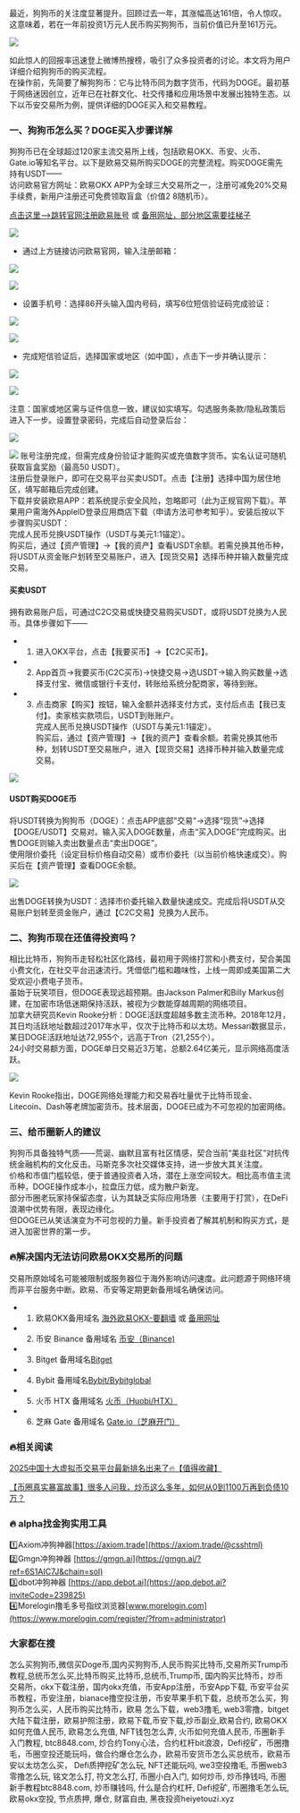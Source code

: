 最近，狗狗币的关注度显著提升。回顾过去一年，其涨幅高达161倍，令人惊叹。这意味着，若在一年前投资1万元人民币购买狗狗币，当前价值已升至161万元。

[![](https://307e939.webp.li/20250423094931034.png)](https://btc8848.com/top-10-exchanges)

如此惊人的回报率迅速登上微博热搜榜，吸引了众多投资者的讨论。本文将为用户详细介绍狗狗币的购买流程。  
在操作前，先简要了解狗狗币：它与比特币同为数字货币，代码为DOGE。最初基于网络迷因创立，近年已在社群文化、社交传播和应用场景中发展出独特生态。以下以币安交易所为例，提供详细的DOGE买入和交易教程。

### 一、狗狗币怎么买？DOGE买入步骤详解
狗狗币已在全球超过120家主流交易所上线，包括欧易OKX、币安、火币、Gate.io等知名平台。以下是欧易交易所购买DOGE的完整流程。购买DOGE需先持有USDT——  
访问欧易官方网址：欧易OKX APP为全球三大交易所之一，注册可减免20%交易手续费，新用户注册还可免费领取盲盒（价值2$~8$随机币）。

 [点击这里–>跳转官网注册欧易账号](https://www.chouyi.world/zh-hans/join/18639032)  或 [备用网址，部分地区需要挂梯子](https://www.okx.com/zh-hans/join/18639032)

 [![](https://fe095ec.webp.li/top-10-exchanges-001.jpg)](https://www.chouyi.world/zh-hans/join/18639032)

- 通过上方链接访问欧易官网，输入注册邮箱：

[![](https://ac63e02.webp.li/okx2.jpg)](https://btc8848.com/top-10-exchanges)

[![](https://ac63e02.webp.li/okx3.jpg)](https://btc8848.com/top-10-exchanges)

- 设置手机号：选择86开头输入国内号码，填写6位短信验证码完成验证：

[![](https://ac63e02.webp.li/okx4.jpg)](https://btc8848.com/top-10-exchanges)

[![](https://ac63e02.webp.li/okx5.jpg)](https://btc8848.com/top-10-exchanges)

- 完成短信验证后，选择国家或地区（如中国），点击下一步并确认提示：

[![](https://ac63e02.webp.li/okx6.jpg)](https://btc8848.com/top-10-exchanges)

[![](https://ac63e02.webp.li/okx7.jpg)](https://btc8848.com/top-10-exchanges)

注意：国家或地区需与证件信息一致，建议如实填写。勾选服务条款/隐私政策后进入下一步。设置登录密码，完成后自动登录后台：

[![](https://ac63e02.webp.li/okx8.jpg)](https://btc8848.com/top-10-exchanges)

[![](https://ac63e02.webp.li/okx9.jpg)](https://btc8848.com/top-10-exchanges)
账号注册完成，但需完成身份验证才能购买或充值数字货币。实名认证可随机获取盲盒奖励（最高50 USDT）。  
注册后登录账户，即可在交易平台买卖USDT。点击【注册】选择中国为居住地区，填写邮箱后完成创建。  
下载并安装欧易APP：若系统提示安全风险，忽略即可（此为正规官网下载）。苹果用户需海外AppleID登录应用商店下载（申请方法可参考知乎）。安装后按以下步骤购买USDT：  
完成人民币兑换USDT操作（USDT与美元1:1锚定）。  
购买后，通过【资产管理】→【我的资产】查看USDT余额。若需兑换其他币种，将USDT从资金账户划转至交易账户，进入【现货交易】选择币种并输入数量完成交易。

#### 买卖USDT
拥有欧易账户后，可通过C2C交易或快捷交易购买USDT，或将USDT兑换为人民币。具体步骤如下——

- 1. 进入OKX平台，点击【我要买币】→【C2C买币】。
- 2. App首页→我要买币(C2C买币)→快捷交易→选USDT→输入购买数量→选择支付宝、微信或银行卡支付，转账给系统分配商家，等待到账。
- 3. 点击商家【购买】按钮，输入金额并选择支付方式，支付后点击【我已支付】。卖家核实款项后，USDT到账账户。  
完成人民币兑换USDT操作（USDT与美元1:1锚定）。  
购买后，通过【资产管理】→【我的资产】查看余额。若需兑换其他币种，划转USDT至交易账户，进入【现货交易】选择币种并输入数量完成交易。

![](https://ac63e02.webp.li/ouyichongzhi.png)

#### USDT购买DOGE币
将USDT转换为狗狗币（DOGE）：点击APP底部"交易"→选择“现货”→选择【DOGE/USDT】交易对。输入买入DOGE数量，点击“买入DOGE”完成购买。出售DOGE则输入卖出数量点击“卖出DOGE”。  
使用限价委托（设定目标价格自动交易）或市价委托（以当前价格快速成交）。购买后在【资产管理】查看DOGE余额。

[![](https://307e939.webp.li/20250423095248392.png)](https://btc8848.com/top-10-exchanges)

出售DOGE转换为USDT：选择市价委托输入数量快速成交。完成后将USDT从交易账户划转至资金账户，通过【C2C交易】兑换为人民币。

### 二、狗狗币现在还值得投资吗？
相比比特币，狗狗币走轻松社区化路线，最初用于网络打赏和小费支付，契合美国小费文化，在社交平台迅速流行。凭借低门槛和趣味性，上线一周即成美国第二大受欢迎小费电子货币。  
虽始于玩笑项目，但DOGE表现远超预期。由Jackson Palmer和Billy Markus创建，在加密市场低迷期保持活跃，被视为少数能穿越周期的网络项目。  
加拿大研究员Kevin Rooke分析：DOGE活跃度超越多数主流币种。2018年12月，其日均活跃地址数超过2017年水平，仅次于比特币和以太坊。Messari数据显示，某日DOGE活跃地址达72,955个，远高于Tron（21,255个）。  
24小时交易额方面，DOGE单日交易近3万笔，总额2.64亿美元，显示网络高度活跃。  

[![](https://307e939.webp.li/20250423095507256.png)](https://btc8848.com/top-10-exchanges)

Kevin Rooke指出，DOGE网络处理能力和交易吞吐量优于比特币现金、Litecoin、Dash等老牌加密货币。技术层面，DOGE已成为不可忽视的加密网络。

### 三、给币圈新人的建议
狗狗币具备独特气质——荒诞、幽默且富有社区情感，契合当前“美韭社区”对抗传统金融机构的文化反击。马斯克多次社交媒体支持，进一步放大其关注度。  
价格和市值门槛较低，便于普通投资者入场，潜在上涨空间较大。相比高市值主流币种，DOGE操作成本小，拉盘压力低，成为散户新宠。  
部分币圈老玩家持保留态度，认为其缺乏实际应用场景（主要用于打赏），在DeFi浪潮中优势有限，表现边缘化。  
但DOGE已从笑话演变为不可忽视的力量。新手投资者了解其机制和购买方式，是进入加密世界的第一步。

### 🔥解决国内无法访问欧易OKX交易所的问题
交易所原始域名可能被限制或服务器位于海外影响访问速度。此问题源于网络环境而非平台服务中断。欧易、币安等定期更新备用域名确保访问。  

- 1. 欧易OKX备用域名 [海外欧易OKX-要翻墙](https://www.okx.com/zh-hans/join/18639032) 或 [备用网址](https://www.chouyi.world/zh-hans/join/18639032) 
- 2. 币安 Binance 备用域名 [币安（Binance)](https://accounts.binance.com/zh-CN/register?ref=36457687)
- 3. Bitget 备用域名[Bitget](https://www.bitget.com/zh-CN/referral/register?from=referral&clacCode=VRNEYUTR)
- 4. Bybit 备用域名[Bybit/Bybitglobal](https://www.bybitglobal.com/zh-MY/invite/?ref=VMKORMM)
- 5. 火币 HTX 备用域名 [火币（Huobi/HTX）](https://www.htx.com/invite/zh-cn/1f?invite_code=whf45223)
- 6. 芝麻 Gate 备用域名 [Gate.io（芝麻开门）](https://www.gate.io/zh/signup?ref_type=103&ref=A1ERAQ)

### 🔥相关阅读
[2025中国十大虚拟币交易平台最新排名出来了🔥【值得收藏】](https://btc8848.com/top-10-exchanges/)

[【币圈真实暴富故事】很多人问我，炒币这么多年，如何从0到1100万再到负债10万？](https://heiyetouzi.xyz/biquanstory001/)


### 🔥 alpha找金狗实用工具
1️⃣Axiom冲狗神器[https://axiom.trade](https://axiom.trade/@csshtml)  
2️⃣Gmgn冲狗神器 [https://gmgn.ai](https://gmgn.ai/?ref=6S1AIC7J&chain=sol)  
3️⃣dbot冲狗神器 [https://app.debot.ai](https://app.debot.ai?inviteCode=239825)  
4️⃣Morelogin撸毛多号指纹浏览器[www.morelogin.com](https://www.morelogin.com/register/?from=administrator)  


### 大家都在搜
怎么买狗狗币,微信买Doge币,国内买狗狗币,人民币购买比特币,交易所买Trump币教程,总统币怎么买,比特币购买,比特币,总统币,Trump币, 国内购买比特币，炒币交易所，okx下载注册，国内okx充值，币安App注册，币安App下载, 币安平台买币教程，币安注册，bianace撸空投注册，币安苹果手机下载，总统币怎么买，狗狗币怎么买，人民币购买比特币，欧易 怎么下载，web3撸毛, web3零撸，bitget大陆下载注册，欧易护照注册，欧易下载,币安下载,炒币副业,欧易合约, 欧易OKX如何充值人民币, 欧易怎么充值, NFT钱包怎么弄, 火币如何充值人民币, 币圈新手入门教程, btc8848.com, 炒合约Tony心法，合约杠杆bit浪浪，Defi挖矿，币圈撸毛，币圈空投还能玩吗，做合约爆仓怎么办，欧易币安货币怎么买总统币，欧易币安以太坊怎么买， Defi质押挖矿怎么玩, NFT还能玩吗, we3空投撸毛, 币圈web3零撸怎么玩, 铭文怎么打, 符文怎么打, 币圈小白入门, 如何炒币, 炒币挣钱吗, 币圈新手教程btc8848.com, 炒币赚钱吗, 什么是合约杠杆, Defi挖矿, 币圈撸毛怎么玩, 欧易okx空投, 节点质押, 爆仓, 财富自由, 黑夜投资heiyetouzi.xyz